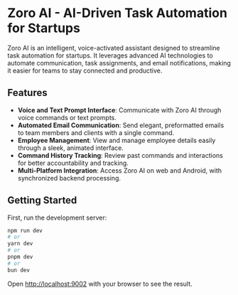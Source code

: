 # Zoro AI - AI-Driven Task Automation for Startups

Zoro AI is an intelligent, voice-activated assistant designed to streamline task automation for startups. It leverages advanced AI technologies to automate communication, task assignments, and email notifications, making it easier for teams to stay connected and productive.

## Features

* **Voice and Text Prompt Interface**: Communicate with Zoro AI through voice commands or text prompts.
* **Automated Email Communication**: Send elegant, preformatted emails to team members and clients with a single command.
* **Employee Management**: View and manage employee details easily through a sleek, animated interface.
* **Command History Tracking**: Review past commands and interactions for better accountability and tracking.
* **Multi-Platform Integration**: Access Zoro AI on web and Android, with synchronized backend processing.

## Getting Started

First, run the development server:

```bash
npm run dev
# or
yarn dev
# or
pnpm dev
# or
bun dev
```

Open [http://localhost:9002](http://localhost:9002) with your browser to see the result.
